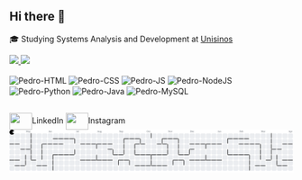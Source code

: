 ## Hi there 👋

🎓 Studying Systems Analysis and Development at <a href="https://unisinos.br/?gad_source=1&gclid=CjwKCAjw7pO_BhAlEiwA4pMQvL3QGYVJrxEJkhNfqdn1OKaPmYuzLdiDTxg70R7ULbLmHsiHRwqtohoCfD8QAvD_BwE" target="blank_">Unisinos</a>

<div>
  <a href="https://github.com/pedro-behling">
    <img height="180em" src="https://github-readme-stats.vercel.app/api?username=pedro-behling&show_icons=true&theme=tokyonight&include_all_commits=true&count_private=true"/>
    <img height="180em" src="https://github-readme-stats.vercel.app/api/top-langs/?username=pedro-behling&layout=compact&langs_count=16&theme=tokyonight"/>
  </a>  
</div>

<div style="display: inline_block"><br>
  <img align="center" alt="Pedro-HTML" height="30" width="40" src="https://cdn.jsdelivr.net/gh/devicons/devicon@latest/icons/html5/html5-original.svg" />
  <img align="center" alt="Pedro-CSS" height="30" width="40" src="https://cdn.jsdelivr.net/gh/devicons/devicon@latest/icons/css3/css3-original.svg" />
  <img align="center" alt="Pedro-JS" height="30" width="40" src="https://cdn.jsdelivr.net/gh/devicons/devicon@latest/icons/javascript/javascript-original.svg" />
  <img align="center" alt="Pedro-NodeJS" height="30" width="40" src="https://cdn.jsdelivr.net/gh/devicons/devicon@latest/icons/nodejs/nodejs-original-wordmark.svg" />
  <img align="center" alt="Pedro-Python" height="30" width="40" src="https://cdn.jsdelivr.net/gh/devicons/devicon@latest/icons/python/python-original.svg" />
  <img align="center" alt="Pedro-Java" height="30" width="40" src="https://cdn.jsdelivr.net/gh/devicons/devicon@latest/icons/java/java-original-wordmark.svg" />
  <img align="center" alt="Pedro-MySQL" height="30" width="40" src="https://cdn.jsdelivr.net/gh/devicons/devicon@latest/icons/mysql/mysql-original-wordmark.svg" />
</div>

##

<div>
  <a href="https://linkedin.com/in/pedro-behling" target="blank_"><img align="center" height="30" width="40" src="https://cdn.jsdelivr.net/gh/devicons/devicon@latest/icons/linkedin/linkedin-original.svg"" target="blank_"></a>LinkedIn
  <a href="https://instagram.com/pedro_behling" target="blank_"><img align="center" height="30" width="40" src="https://raw.githubusercontent.com/get-icon/geticon/fc0f660daee147afb4a56c64e12bde6486b73e39/icons/instagram-icon.svg" target="blank_"></a>Instagram
</div>

<picture>
  <source media="(prefers-color-scheme: dark)" srcset="https://raw.githubusercontent.com/pedro-behling/pedro-behling/output/pacman-contribution-graph-dark.svg">
  <source media="(prefers-color-scheme: light)" srcset="https://raw.githubusercontent.com/pedro-behling/pedro-behling/output/pacman-contribution-graph.svg">
  <img alt="pacman contribution graph" src="https://raw.githubusercontent.com/pedro-behling/pedro-behling/output/pacman-contribution-graph.svg">
</picture>

###
